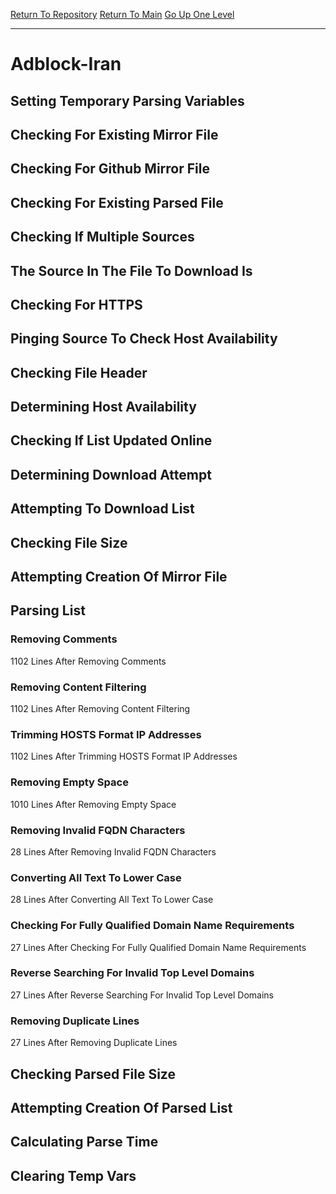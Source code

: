 [Return To Repository](https://github.com/deathbybandaid/piholeparser/)
[Return To Main](https://github.com/deathbybandaid/piholeparser/blob/master/RecentRunLogs/Mainlog.md)
[Go Up One Level](https://github.com/deathbybandaid/piholeparser/blob/master/RecentRunLogs/TopLevelScripts/30-Processing-External-Blacklists.md)
____________________________________
# Adblock-Iran
## Setting Temporary Parsing Variables
## Checking For Existing Mirror File
## Checking For Github Mirror File
## Checking For Existing Parsed File
## Checking If Multiple Sources
## The Source In The File To Download Is
## Checking For HTTPS
## Pinging Source To Check Host Availability
## Checking File Header
## Determining Host Availability
## Checking If List Updated Online
## Determining Download Attempt
## Attempting To Download List
## Checking File Size
## Attempting Creation Of Mirror File
## Parsing List
### Removing Comments
1102 Lines After Removing Comments
### Removing Content Filtering
1102 Lines After Removing Content Filtering
### Trimming HOSTS Format IP Addresses
1102 Lines After Trimming HOSTS Format IP Addresses
### Removing Empty Space
1010 Lines After Removing Empty Space
### Removing Invalid FQDN Characters
28 Lines After Removing Invalid FQDN Characters
### Converting All Text To Lower Case
28 Lines After Converting All Text To Lower Case
### Checking For Fully Qualified Domain Name Requirements
27 Lines After Checking For Fully Qualified Domain Name Requirements
### Reverse Searching For Invalid Top Level Domains
27 Lines After Reverse Searching For Invalid Top Level Domains
### Removing Duplicate Lines
27 Lines After Removing Duplicate Lines
## Checking Parsed File Size
## Attempting Creation Of Parsed List
## Calculating Parse Time
## Clearing Temp Vars
